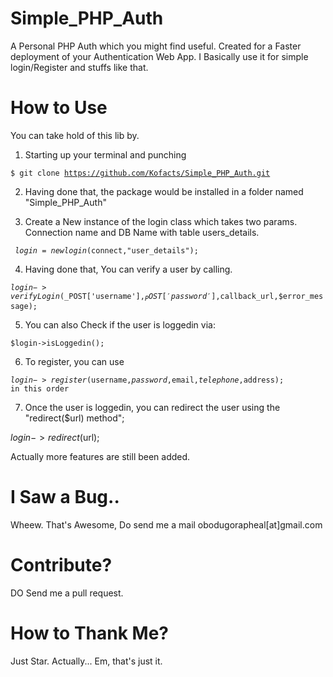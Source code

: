 # Simple_PHP_Auth
A Personal PHP Auth which you might find useful. Created for a Faster deployment of your Authentication Web App. 
I Basically use it for simple login/Register and stuffs like that.

# How to Use

You can take hold of this lib by.

1. Starting up your terminal and punching

<code>$ git clone https://github.com/Kofacts/Simple_PHP_Auth.git </code>


2. Having done that, the package would be installed in a folder named "Simple_PHP_Auth"


3. Create a New instance of the login class which takes two params. Connection name and DB Name with table users_details.

<code> $login = new login($connect,"user_details");</code>

4. Having done that, You can verify a user  by calling.

<code>$login->verifyLogin($_POST['username'],$_POST['password'],$callback_url,$error_message);</code>

5. You can also Check if the user is loggedin via:

<code>$login->isLoggedin();</code>


6. To register, you can use

<code>$login->register($username,$password,$email,$telephone,$address); in this order</code> 

7. Once the user is loggedin, you can redirect the user using the "redirect($url) method";

</code>$login->redirect($url);</code>

Actually more features are still been added.

# I Saw a Bug..
Wheew. That's Awesome, Do send me a mail obodugorapheal[at]gmail.com

# Contribute?
DO Send me a pull request.

# How to Thank Me?
Just Star. Actually... Em, that's just it.



